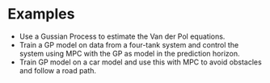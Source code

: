 # Examples

* Use a Gussian Process to estimate the Van der Pol equations.
* Train a GP model on data from a four-tank system and control the system using MPC with the GP as model in the prediction horizon.
* Train GP model on a car model and use this with MPC to avoid obstacles and follow a road path.
